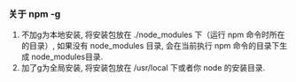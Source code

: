 ### 关于 npm -g
1. 不加g为本地安装, 将安装包放在 ./node_modules 下（运行 npm 命令时所在的目录）,
   如果没有 node_modules 目录, 会在当前执行 npm 命令的目录下生成 node_modules目录. 
2. 加了g为全局安装, 将安装包放在 /usr/local 下或者你 node 的安装目录.
